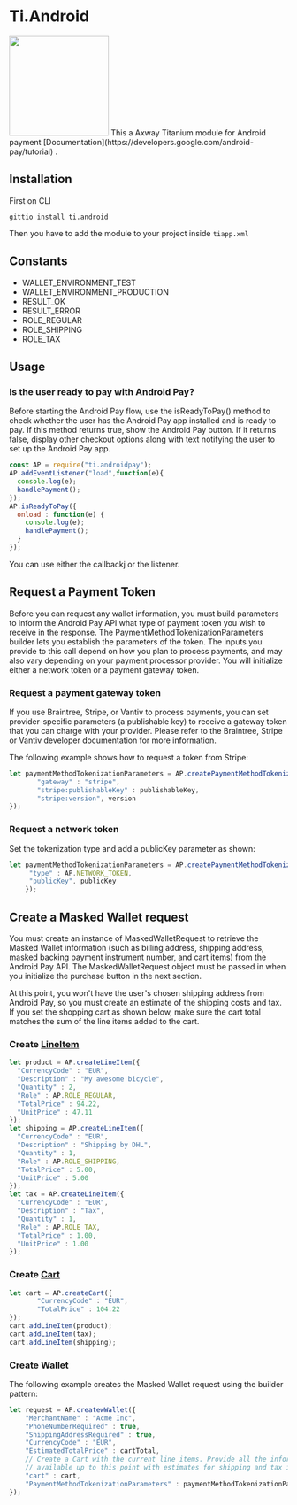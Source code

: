 # Ti.Android
<img src="https://www.clearviewfcu.org/home/fiFiles/static/images/FAQs_Android_PayLogo.png" width=180/>
This a Axway Titanium module for Android payment [Documentation](https://developers.google.com/android-pay/tutorial) . 

## Installation

First on CLI
```
gittio install ti.android
```

Then you have to add the module to your project inside `tiapp.xml`
## Constants

* WALLET_ENVIRONMENT_TEST
* WALLET_ENVIRONMENT_PRODUCTION
* RESULT_OK
* RESULT_ERROR
* ROLE_REGULAR
* ROLE_SHIPPING
* ROLE_TAX


## Usage

### Is the user ready to pay with Android Pay?

Before starting the Android Pay flow, use the isReadyToPay() method to check whether the user has the Android Pay app installed and is ready to pay. If this method returns true, show the Android Pay button. If it returns false, display other checkout options along with text notifying the user to set up the Android Pay app.

```javascript
const AP = require("ti.androidpay");
AP.addEventListener("load",function(e){
  console.log(e);
  handlePayment();
});
AP.isReadyToPay({
  onload : function(e) {
    console.log(e);
    handlePayment();
  }
});
```
You can use either the callbackj or the listener.

## Request a Payment Token

Before you can request any wallet information, you must build parameters to inform the Android Pay API what type of payment token you wish to receive in the response. The PaymentMethodTokenizationParameters builder lets you establish the parameters of the token. The inputs you provide to this call depend on how you plan to process payments, and may also vary depending on your payment processor provider. You will initialize either a network token or a payment gateway token.

### Request a payment gateway token

If you use Braintree, Stripe, or Vantiv to process payments, you can set provider-specific parameters (a publishable key) to receive a gateway token that you can charge with your provider. Please refer to the Braintree, Stripe or Vantiv developer documentation for more information.

The following example shows how to request a token from Stripe:

```javascript
let paymentMethodTokenizationParameters = AP.createPaymentMethodTokenizationParameters({
       "gateway" : "stripe",  
       "stripe:publishableKey" : publishableKey,  
       "stripe:version", version
});  
 ```
### Request a network token

Set the tokenization type and add a publicKey parameter as shown:
```javascript
let paymentMethodTokenizationParameters = AP.createPaymentMethodTokenizationParameters({  
     "type" : AP.NETWORK_TOKEN,
     "publicKey", publicKey
    }); 
```    
## Create a Masked Wallet request

You must create an instance of MaskedWalletRequest to retrieve the Masked Wallet information (such as billing address, shipping address, masked backing payment instrument number, and cart items) from the Android Pay API. The MaskedWalletRequest object must be passed in when you initialize the purchase button in the next section.

At this point, you won't have the user's chosen shipping address from Android Pay, so you must create an estimate of the shipping costs and tax. If you set the shopping cart as shown below, make sure the cart total matches the sum of the line items added to the cart.


### Create [LineItem](https://developers.google.com/android/reference/com/google/android/gms/wallet/LineItem?hl=bg)

```javascript
let product = AP.createLineItem({
  "CurrencyCode" : "EUR",
  "Description" : "My awesome bicycle",
  "Quantity" : 2,
  "Role" : AP.ROLE_REGULAR,
  "TotalPrice" : 94.22,	
  "UnitPrice" : 47.11
});
let shipping = AP.createLineItem({
  "CurrencyCode" : "EUR",
  "Description" : "Shipping by DHL",
  "Quantity" : 1,
  "Role" : AP.ROLE_SHIPPING,
  "TotalPrice" : 5.00,	
  "UnitPrice" : 5.00
});
let tax = AP.createLineItem({
  "CurrencyCode" : "EUR",
  "Description" : "Tax",
  "Quantity" : 1,
  "Role" : AP.ROLE_TAX,
  "TotalPrice" : 1.00,	
  "UnitPrice" : 1.00
});
```

### Create [Cart](https://developers.google.com/android/reference/com/google/android/gms/wallet/Cart)

```javascript
let cart = AP.createCart({
       "CurrencyCode" : "EUR",
       "TotalPrice" : 104.22
});
cart.addLineItem(product);
cart.addLineItem(tax);
cart.addLineItem(shipping);
```

### Create Wallet

The following example creates the Masked Wallet request using the builder pattern:

```javascript
let request = AP.createwWallet({  
    "MerchantName" : "Acme Inc",  
    "PhoneNumberRequired" : true,  
    "ShippingAddressRequired" : true, 
    "CurrencyCode" : "EUR",  
    "EstimatedTotalPrice" : cartTotal,  
    // Create a Cart with the current line items. Provide all the information  
    // available up to this point with estimates for shipping and tax included.  
    "cart" : cart,
    "PaymentMethodTokenizationParameters" : paymentMethodTokenizationParameters
});

```
